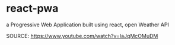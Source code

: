 # react-pwa
a Progressive Web Application built using react, open Weather API

SOURCE: https://www.youtube.com/watch?v=IaJqMcOMuDM

